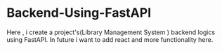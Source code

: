# Backend-Using-FastAPI
Here , i create a  project's(Library Management System ) backend logics using FastAPI. In future i want to add react and more functionality here.
